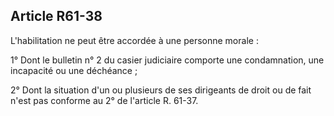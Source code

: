 Article R61-38
----
L'habilitation ne peut être accordée à une personne morale :

1° Dont le bulletin n° 2 du casier judiciaire comporte une condamnation, une
incapacité ou une déchéance ;

2° Dont la situation d'un ou plusieurs de ses dirigeants de droit ou de fait
n'est pas conforme au 2° de l'article R. 61-37.
